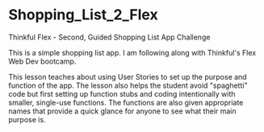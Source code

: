 # Shopping_List_2_Flex
Thinkful Flex - Second, Guided Shopping List App Challenge

This is a simple shopping list app.  I am following along with Thinkful's Flex Web Dev bootcamp.

This lesson teaches about using User Stories to set up the purpose and function of the app.  The lesson also helps the student avoid "spaghetti" code but first setting up function stubs and coding intentionally with smaller, single-use functions.  The functions are also given appropriate names that provide a quick glance for anyone to see what their main purpose is. 
